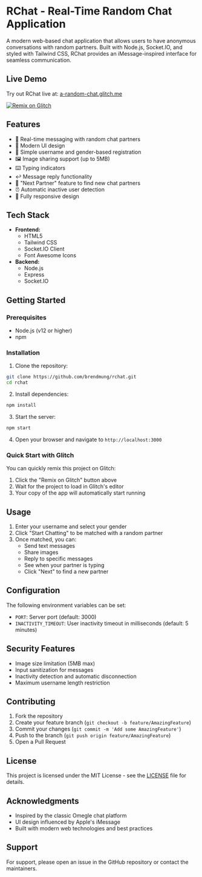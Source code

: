 # RChat - Real-Time Random Chat Application

A modern web-based chat application that allows users to have anonymous conversations with random partners. Built with Node.js, Socket.IO, and styled with Tailwind CSS, RChat provides an iMessage-inspired interface for seamless communication.

## Live Demo

Try out RChat live at: [a-random-chat.glitch.me](https://a-random-chat.glitch.me)

[![Remix on Glitch](https://cdn.glitch.com/2703baf2-b643-4da7-ab91-7ee2a2d00b5b%2Fremix-button.svg)](https://glitch.com/edit/#!/a-random-chat)

## Features

- 💬 Real-time messaging with random chat partners
- 🎨 Modern UI design
- 👤 Simple username and gender-based registration
- 🖼️ Image sharing support (up to 5MB)
- ⌨️ Typing indicators
- ↩️ Message reply functionality
- 🔄 "Next Partner" feature to find new chat partners
- ⏰ Automatic inactive user detection
- 📱 Fully responsive design

## Tech Stack

- **Frontend:**
  - HTML5
  - Tailwind CSS
  - Socket.IO Client
  - Font Awesome Icons
- **Backend:**
  - Node.js
  - Express
  - Socket.IO

## Getting Started

### Prerequisites

- Node.js (v12 or higher)
- npm

### Installation

1. Clone the repository:
```bash
git clone https://github.com/brendmung/rchat.git
cd rchat
```

2. Install dependencies:
```bash
npm install
```

3. Start the server:
```bash
npm start
```

4. Open your browser and navigate to `http://localhost:3000`

### Quick Start with Glitch

You can quickly remix this project on Glitch:
1. Click the "Remix on Glitch" button above
2. Wait for the project to load in Glitch's editor
3. Your copy of the app will automatically start running

## Usage

1. Enter your username and select your gender
2. Click "Start Chatting" to be matched with a random partner
3. Once matched, you can:
   - Send text messages
   - Share images
   - Reply to specific messages
   - See when your partner is typing
   - Click "Next" to find a new partner

## Configuration

The following environment variables can be set:
- `PORT`: Server port (default: 3000)
- `INACTIVITY_TIMEOUT`: User inactivity timeout in milliseconds (default: 5 minutes)

## Security Features

- Image size limitation (5MB max)
- Input sanitization for messages
- Inactivity detection and automatic disconnection
- Maximum username length restriction

## Contributing

1. Fork the repository
2. Create your feature branch (`git checkout -b feature/AmazingFeature`)
3. Commit your changes (`git commit -m 'Add some AmazingFeature'`)
4. Push to the branch (`git push origin feature/AmazingFeature`)
5. Open a Pull Request

## License

This project is licensed under the MIT License - see the [LICENSE](LICENSE) file for details.

## Acknowledgments

- Inspired by the classic Omegle chat platform
- UI design influenced by Apple's iMessage
- Built with modern web technologies and best practices

## Support

For support, please open an issue in the GitHub repository or contact the maintainers.
